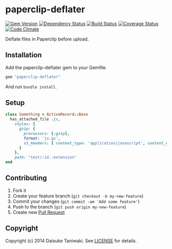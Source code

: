 # paperclip-deflater

[![Gem Version][gem-image]][gem-link]
[![Dependency Status][deps-image]][deps-link]
[![Build Status][build-image]][build-link]
[![Coverage Status][cov-image]][cov-link]
[![Code Climate][gpa-image]][gpa-link]

Deflate files in Paperclip before upload.

## Installation

Add the paperclip-deflater gem to your Gemfile.

```ruby
gem "paperclip-deflater"
```

And run `bundle install`.

## Setup

```ruby
class Something < ActiveRecord::Base
  has_attached_file :js,
    styles: {
      gzip: {
        processors: [:gzip],
        format: 'js.gz',
        s3_headers: { content_type: 'application/javascript', content_encoding: 'gzip' },
      }
    },
    path: "test/:id.:extension"
end
```

## Contributing

1. Fork it
2. Create your feature branch (`git checkout -b my-new-feature`)
3. Commit your changes (`git commit -am 'Add some feature'`)
4. Push to the branch (`git push origin my-new-feature`)
5. Create new [Pull Request](../../pull/new/master)

## Copyright

Copyright (c) 2014 Daisuke Taniwaki. See [LICENSE](LICENSE) for details.




[gem-image]:   https://badge.fury.io/rb/paperclip-deflater.svg
[gem-link]:    http://badge.fury.io/rb/paperclip-deflater
[build-image]: https://secure.travis-ci.org/dtaniwaki/paperclip-deflater.png
[build-link]:  http://travis-ci.org/dtaniwaki/paperclip-deflater
[deps-image]:  https://gemnasium.com/dtaniwaki/paperclip-deflater.svg
[deps-link]:   https://gemnasium.com/dtaniwaki/paperclip-deflater
[cov-image]:   https://coveralls.io/repos/dtaniwaki/paperclip-deflater/badge.png
[cov-link]:    https://coveralls.io/r/dtaniwaki/paperclip-deflater
[gpa-image]:   https://codeclimate.com/github/dtaniwaki/paperclip-deflater.png
[gpa-link]:    https://codeclimate.com/github/dtaniwaki/paperclip-deflater

